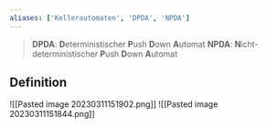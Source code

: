 ```yaml
---
aliases: ['Kellerautomaten', 'DPDA', 'NPDA']
---
```


> **DPDA**: **D**eterministischer **P**ush **D**own **A**utomat
> **NPDA**: **N**icht-deterministischer **P**ush **D**own **A**utomat

## Definition
![[Pasted image 20230311151902.png]]
![[Pasted image 20230311151844.png]]